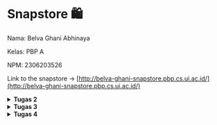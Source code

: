 # Snapstore 🛍️

Nama: Belva Ghani Abhinaya

Kelas: PBP A

NPM: 2306203526

Link to the snapstore -> [http://belva-ghani-snapstore.pbp.cs.ui.ac.id/](http://belva-ghani-snapstore.pbp.cs.ui.ac.id/)

<details>
<summary><b>Tugas 2</b></summary>
<br>
  
### Jelaskan bagaimana cara kamu mengimplementasikan checklist di atas secara step-by-step

1. Membuat direktori baru yaitu direktori Snapstore untuk dijadikan direktori untuk project django baru
2. Selanjutnya yaitu mengaktifkan virtual environment, instalasi dependencies, dan start project dengan command `python -m django startproject snapstore .`
3. Buatlah aplikasi baru dengan nama main, dengan menjalankan `python manage.py startapp main`
4. Membuat berkas product.html pada direktori baru, yaitu direktori templates pada direktori main, untuk tampilan dasar webnya
5. Product.html berisikan name, price, dan description dengan tipe masing-masing CharField, IntegerField, TextField
6. Mengubah berkas models.py dan melakukan migrations untuk mengupdate model terbaru
7. Mengisi file views.py dengan menambahkan fungsi show_main di views.py untuk menampilkan nama aplikasi serta list dari produk
8. Mengonfigurasi routing URL pada aplikasi main dan dilanjutkan dengan mengonfigurasi routing URL pada direktori proyek
9. Deploy aplikasi ke PWS
10. Selesai.

### Buatlah bagan yang berisi request client ke web aplikasi berbasis Django beserta responnya dan jelaskan pada bagan tersebut kaitan antara urls.py, views.py, models.py, dan berkas html.
![Screenshot 2024-09-09 234332.png](https://github.com/Staphlerr/snapstore/blob/e3010cc47524d196a55d809a1c8c6512e9e28b71/Screenshot%202024-09-09%20234332.png)

### Jelaskan fungsi git dalam pengembangan perangkat lunak!

Git adalah version control yang digunakan untuk melacak perubahan kode secara efisien, memungkinkan pekerjaan yang memerlukan kolaborasi tim melalui fitur branching dan merging, serta memungkinkan pengelolaan perubahan kode tanpa mengganggu pengembangan lainnya. Dengan Git, developer dapat kembali ke versi sebelumnya, bekerja secara paralel pada proyek yang sama, dan memanfaatkan cadangan repositori jarak jauh seperti GitHub untuk pemulihan data.

### Menurut Anda, dari semua framework yang ada, mengapa framework Django dijadikan permulaan pembelajaran pengembangan perangkat lunak?

Django dipilih sebagai permulaan pembelajaran karena menyediakan banyak fitur bawaan, memudahkan pemula untuk fokus pada pengembangan tanpa harus membangun semuanya dari awal, pola MVT (Model-View-Template) yang terstruktur, serta dokumentasi yang lengkap.

### Mengapa model pada Django disebut sebagai ORM?

Model pada Django disebut sebagai ORM (Object-Relational Mapping) karena berfungsi sebagai jembatan antara objek dalam kode Python dan tabel di database relasional. Dengan ORM, pengembang dapat berinteraksi dengan database menggunakan objek Python tanpa perlu menulis query SQL secara langsung.
</details>




<details>
<summary><b>Tugas 3</b></summary>
<br>
  
### Jelaskan mengapa kita memerlukan *data delivery* dalam pengimplementasian sebuah platform?

Data delivery sangat penting dalam pengimplementasian sebuah platform karena memungkinkan platform tersebut untuk berkomunikasi, bertukar data, dan berintegrasi dengan sistem lain secara efisien. Data delivery membantu dalam mengelola data secara dinamis, memperbarui konten, dan memastikan bahwa aplikasi tetap responsif dan relevan bagi pengguna.

### Menurutmu, mana yang lebih baik antara XML dan JSON? Mengapa JSON lebih populer dibandingkan XML?

Keduanya merupakan format untuk pertukaran data. XML (eXtensible Markup Language) sudah lama digunakan dalam berbagai aplikasi untuk menyimpan dan mengirimkan informasi yang terstruktur. Namun, JSON (JavaScript Object Notation) lebih baik dan lebih populer karena beberapa alasan:
1. JSON lebih sederhana dan ringkas dibandingkan XML. JSON menggunakan lebih sedikit karakter dan lebih mudah dibaca oleh manusia, yang membuatnya lebih cepat untuk diproses oleh komputer.
2. JSON dirancang untuk menjadi format data yang lebih mudah dipahami dan digunakan oleh pengembang.
3. JSON mudah diintegrasikan dengan JavaScript, yang membuatnya sangat cocok untuk pengembangan web dan penggunaan dalam aplikasi berbasis browser.
4. JSON memiliki waktu parsing yang lebih cepat dibandingkan XML, yang membuatnya lebih efisien dalam penggunaan real-time.

### Jelaskan fungsi dari method `is_valid()` pada form Django dan mengapa kita membutuhkan method tersebut?

Fungsi `is_valid()` pada form Django digunakan untuk memvalidasi data yang dikirim oleh pengguna melalui form. Method ini memeriksa apakah data tersebut sesuai dengan kriteria yang didefinisikan dalam form (seperti jenis data, panjang maksimal, dll.) dan memastikan bahwa data yang tidak valid tidak diproses lebih lanjut, sehingga membantu menjaga integritas data dan keamanan aplikasi. Kita membutuhkan method ini untuk mencegah kesalahan data dan serangan yang mungkin terjadi melalui input yang tidak valid.

### Mengapa kita membutuhkan `csrf_token` saat membuat form di Django? Apa yang dapat terjadi jika kita tidak menambahkan `csrf_token` pada form Django? Bagaimana hal tersebut dapat dimanfaatkan oleh penyerang?

`csrf_token` (Cross-Site Request Forgery token) adalah komponen keamanan penting saat membuat form di Django. Ini bertujuan untuk mencegah serangan CSRF, di mana penyerang dapat memanipulasi pengguna yang sah untuk melakukan tindakan tanpa sepengetahuan atau persetujuan mereka pada aplikasi web. Tanpa `csrf_token`, form bisa dimanipulasi oleh penyerang untuk melakukan aksi berbahaya seperti mengubah kata sandi atau transaksi finansial. `csrf_token` membantu memastikan bahwa setiap request yang diterima oleh server benar-benar berasal dari pengguna yang sah dan bukan dimanipulasi oleh pihak ketiga.

### Jelaskan bagaimana cara kamu mengimplementasikan checklist di atas secara step-by-step (bukan hanya sekadar mengikuti tutorial).
1. Buatlah berkas `forms.py` pada direktori main, yang berisikan kode untuk membuat struktur *form* yang dapat menerima data baru dari pengguna. Isi dari `forms.py` akan berdasar pada models yang telah dibuat sebelumnya.
2. Masuklah ke dalam berkas `views.py`, tambahkan import redirect dan beberapa fungsi dari `forms.py` dan `models.py`, serta HTTPResponse dan serializers.
3. Buatlah fungsi baru untuk menambahkan item baru dengan POST.
4. Buka `urls.py` yang ada pada direktori main dan import fungsi yang sudah dibuat tadi.
5. Tambahkan path URL ke dalam variabel urlpatterns pada `urls.py` di main.
6. Buat berkas HTML baru pada direktori main/templates, yang berisikan penanda block untuk form, token untuk security, template tag, dan tombol submit.
7. Buka `main.html` dan tambahkan beberapa kode untuk menampilkan data form dalam bentuk tabel serta tombol submit yang akan redirect ke halaman form.
8. Buatlah 4 fungsi pada `views.py` untuk melihat data JSON dan XML, contohnya adalah fungsi `show_xml`, `show_json`, `show_json_by_id`, `show_xml_by_id`.
9. Buka `urls.py` yang ada pada direktori main dan import fungsi yang sudah dibuat tadi.
10. Tambahkan path URL ke dalam urlpatterns untuk mengakses fungsi yang sudah diimpor tadi.

### Screenshot Postman
![show_xml](https://github.com/Staphlerr/snapstore/blob/main/images/Screenshot%202024-09-17%20234937.png)
![show_json](https://github.com/Staphlerr/snapstore/blob/main/images/Screenshot%202024-09-17%20234950.png)
![show_xml_by_id](https://github.com/Staphlerr/snapstore/blob/main/images/Screenshot%202024-09-17%20235024.png)
![show_json_by_id](https://github.com/Staphlerr/snapstore/blob/main/images/Screenshot%202024-09-17%20235007.png)
</details>

<details>
<summary><b>Tugas 4</b></summary>
<br>

### Apa perbedaan antara HttpResponseRedirect() dan redirect()?

### Jelaskan cara kerja penghubungan model Product dengan User!

### Apa perbedaan antara authentication dan authorization, apakah yang dilakukan saat pengguna login? Jelaskan bagaimana Django mengimplementasikan kedua konsep tersebut.

### Bagaimana Django mengingat pengguna yang telah login? Jelaskan kegunaan lain dari cookies dan apakah semua cookies aman digunakan?

### Jelaskan bagaimana cara kamu mengimplementasikan checklist di atas secara step-by-step (bukan hanya sekadar mengikuti tutorial).
</details>
